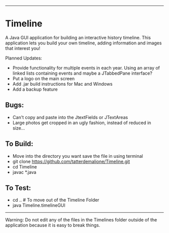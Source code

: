 
--------
# Timeline
A Java GUI application for building an interactive history timeline.  This application lets you build your own timeline, adding information and images that interest you!

Planned Updates: 
- Provide functionality for multiple events in each year.  Using an array of linked lists containing events and maybe a JTabbedPane interface?
- Put a logo on the main screen
- Add .jar build instructions for Mac and Windows
- Add a backup feature

## Bugs:
- Can't copy and paste into the JtextFields or JTextAreas
- Large photos get cropped in an ugly fashion, instead of reduced in size...

## To Build: 
-    Move into the directory you want save the file in using terminal
-    git clone https://github.com/tatterdemalione/Timeline.git
-    cd Timeline
-    javac *.java
## To Test:
-    cd ..			# To move out of the Timeline Folder
-    java Timeline.timelineGUI
--------    

Warning: Do not edit any of the files in the Timelines folder outside of the application because it is easy to break things.


